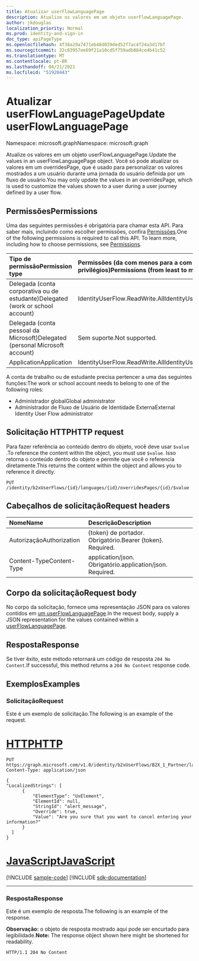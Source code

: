 ```yaml
---
title: Atualizar userFlowLanguagePage
description: Atualize os valores em um objeto userFlowLanguagePage.
author: jkdouglas
localization_priority: Normal
ms.prod: identity-and-sign-in
doc_type: apiPageType
ms.openlocfilehash: 4f38a29a7471eb48d039ded52f7ac4f24a3d17bf
ms.sourcegitcommit: 32c83957ee69f21a10cd5f759adb884ce4b41c52
ms.translationtype: MT
ms.contentlocale: pt-BR
ms.lasthandoff: 04/21/2021
ms.locfileid: "51920443"
---
```

# <a name="update-userflowlanguagepage"></a><span data-ttu-id="9be1d-103">Atualizar userFlowLanguagePage</span><span class="sxs-lookup"><span data-stu-id="9be1d-103">Update userFlowLanguagePage</span></span>

<span data-ttu-id="9be1d-104">Namespace: microsoft.graph</span><span class="sxs-lookup"><span data-stu-id="9be1d-104">Namespace: microsoft.graph</span></span>

<span data-ttu-id="9be1d-105">Atualize os valores em um objeto userFlowLanguagePage.</span><span class="sxs-lookup"><span data-stu-id="9be1d-105">Update the values in an userFlowLanguagePage object.</span></span> <span data-ttu-id="9be1d-106">Você só pode atualizar os valores em um overridesPage, que é usado para personalizar os valores mostrados a um usuário durante uma jornada do usuário definida por um fluxo de usuário.</span><span class="sxs-lookup"><span data-stu-id="9be1d-106">You may only update the values in an overridesPage, which is used to customize the values shown to a user during a user journey defined by a user flow.</span></span>

## <a name="permissions"></a><span data-ttu-id="9be1d-107">Permissões</span><span class="sxs-lookup"><span data-stu-id="9be1d-107">Permissions</span></span>

<span data-ttu-id="9be1d-p102">Uma das seguintes permissões é obrigatória para chamar esta API. Para saber mais, incluindo como escolher permissões, confira [Permissões](/graph/permissions-reference).</span><span class="sxs-lookup"><span data-stu-id="9be1d-p102">One of the following permissions is required to call this API. To learn more, including how to choose permissions, see [Permissions](/graph/permissions-reference).</span></span>

|<span data-ttu-id="9be1d-110">Tipo de permissão</span><span class="sxs-lookup"><span data-stu-id="9be1d-110">Permission type</span></span>      | <span data-ttu-id="9be1d-111">Permissões (da com menos para a com mais privilégios)</span><span class="sxs-lookup"><span data-stu-id="9be1d-111">Permissions (from least to most privileged)</span></span>              |
|:--------------------|:---------------------------------------------------------|
|<span data-ttu-id="9be1d-112">Delegada (conta corporativa ou de estudante)</span><span class="sxs-lookup"><span data-stu-id="9be1d-112">Delegated (work or school account)</span></span>|<span data-ttu-id="9be1d-113">IdentityUserFlow.ReadWrite.All</span><span class="sxs-lookup"><span data-stu-id="9be1d-113">IdentityUserFlow.ReadWrite.All</span></span>|
|<span data-ttu-id="9be1d-114">Delegada (conta pessoal da Microsoft)</span><span class="sxs-lookup"><span data-stu-id="9be1d-114">Delegated (personal Microsoft account)</span></span>| <span data-ttu-id="9be1d-115">Sem suporte.</span><span class="sxs-lookup"><span data-stu-id="9be1d-115">Not supported.</span></span>|
|<span data-ttu-id="9be1d-116">Application</span><span class="sxs-lookup"><span data-stu-id="9be1d-116">Application</span></span>|<span data-ttu-id="9be1d-117">IdentityUserFlow.ReadWrite.All</span><span class="sxs-lookup"><span data-stu-id="9be1d-117">IdentityUserFlow.ReadWrite.All</span></span>|

<span data-ttu-id="9be1d-118">A conta de trabalho ou de estudante precisa pertencer a uma das seguintes funções:</span><span class="sxs-lookup"><span data-stu-id="9be1d-118">The work or school account needs to belong to one of the following roles:</span></span>

* <span data-ttu-id="9be1d-119">Administrador global</span><span class="sxs-lookup"><span data-stu-id="9be1d-119">Global administrator</span></span>
* <span data-ttu-id="9be1d-120">Administrador de Fluxo de Usuário de Identidade Externa</span><span class="sxs-lookup"><span data-stu-id="9be1d-120">External Identity User Flow administrator</span></span>

## <a name="http-request"></a><span data-ttu-id="9be1d-121">Solicitação HTTP</span><span class="sxs-lookup"><span data-stu-id="9be1d-121">HTTP request</span></span>

<span data-ttu-id="9be1d-122">Para fazer referência ao conteúdo dentro do objeto, você deve usar `$value` .</span><span class="sxs-lookup"><span data-stu-id="9be1d-122">To reference the content within the object, you must use `$value`.</span></span> <span data-ttu-id="9be1d-123">Isso retorna o conteúdo dentro do objeto e permite que você o referencia diretamente.</span><span class="sxs-lookup"><span data-stu-id="9be1d-123">This returns the content within the object and allows you to reference it directly.</span></span>

<!-- {
  "blockType": "ignored"
}
-->

``` http
PUT /identity/b2xUserFlows/{id}/languages/{id}/overridesPages/{id}/$value
```

## <a name="request-headers"></a><span data-ttu-id="9be1d-124">Cabeçalhos de solicitação</span><span class="sxs-lookup"><span data-stu-id="9be1d-124">Request headers</span></span>

|<span data-ttu-id="9be1d-125">Nome</span><span class="sxs-lookup"><span data-stu-id="9be1d-125">Name</span></span>|<span data-ttu-id="9be1d-126">Descrição</span><span class="sxs-lookup"><span data-stu-id="9be1d-126">Description</span></span>|
|:---|:---|
|<span data-ttu-id="9be1d-127">Autorização</span><span class="sxs-lookup"><span data-stu-id="9be1d-127">Authorization</span></span>|<span data-ttu-id="9be1d-p104">{token} de portador. Obrigatório.</span><span class="sxs-lookup"><span data-stu-id="9be1d-p104">Bearer {token}. Required.</span></span>|
|<span data-ttu-id="9be1d-130">Content-Type</span><span class="sxs-lookup"><span data-stu-id="9be1d-130">Content-Type</span></span>|<span data-ttu-id="9be1d-p105">application/json. Obrigatório.</span><span class="sxs-lookup"><span data-stu-id="9be1d-p105">application/json. Required.</span></span>|

## <a name="request-body"></a><span data-ttu-id="9be1d-133">Corpo da solicitação</span><span class="sxs-lookup"><span data-stu-id="9be1d-133">Request body</span></span>

<span data-ttu-id="9be1d-134">No corpo da solicitação, fornece uma representação JSON para os valores contidos em [um userFlowLanguagePage](../resources/userflowlanguagepage.md).</span><span class="sxs-lookup"><span data-stu-id="9be1d-134">In the request body, supply a JSON representation for the values contained within a [userFlowLanguagePage](../resources/userflowlanguagepage.md).</span></span>

## <a name="response"></a><span data-ttu-id="9be1d-135">Resposta</span><span class="sxs-lookup"><span data-stu-id="9be1d-135">Response</span></span>

<span data-ttu-id="9be1d-136">Se tiver êxito, este método retornará um código de resposta `204 No Content`.</span><span class="sxs-lookup"><span data-stu-id="9be1d-136">If successful, this method returns a `204 No Content` response code.</span></span>

## <a name="examples"></a><span data-ttu-id="9be1d-137">Exemplos</span><span class="sxs-lookup"><span data-stu-id="9be1d-137">Examples</span></span>

### <a name="request"></a><span data-ttu-id="9be1d-138">Solicitação</span><span class="sxs-lookup"><span data-stu-id="9be1d-138">Request</span></span>

<span data-ttu-id="9be1d-139">Este é um exemplo de solicitação.</span><span class="sxs-lookup"><span data-stu-id="9be1d-139">The following is an example of the request.</span></span>


# <a name="http"></a>[<span data-ttu-id="9be1d-140">HTTP</span><span class="sxs-lookup"><span data-stu-id="9be1d-140">HTTP</span></span>](#tab/http)
<!-- {
  "blockType": "request",
  "name": "update_overridespages"
}
-->

``` http
PUT https://graph.microsoft.com/v1.0/identity/b2xUserFlows/B2X_1_Partner/languages/en/overridesPages/selfasserted1_1/$value
Content-Type: application/json

{
"LocalizedStrings": [
      {
          "ElementType": "UxElement",
          "ElementId": null,
          "StringId": "alert_message",
          "Override": true,
          "Value": "Are you sure that you want to cancel entering your information?"
      }
  ]
}
```
# <a name="javascript"></a>[<span data-ttu-id="9be1d-141">JavaScript</span><span class="sxs-lookup"><span data-stu-id="9be1d-141">JavaScript</span></span>](#tab/javascript)
[!INCLUDE [sample-code](../includes/snippets/javascript/update-overridespages-javascript-snippets.md)]
[!INCLUDE [sdk-documentation](../includes/snippets/snippets-sdk-documentation-link.md)]

---


### <a name="response"></a><span data-ttu-id="9be1d-142">Resposta</span><span class="sxs-lookup"><span data-stu-id="9be1d-142">Response</span></span>

<span data-ttu-id="9be1d-143">Este é um exemplo de resposta.</span><span class="sxs-lookup"><span data-stu-id="9be1d-143">The following is an example of the response.</span></span>

<span data-ttu-id="9be1d-144">**Observação:** o objeto de resposta mostrado aqui pode ser encurtado para legibilidade.</span><span class="sxs-lookup"><span data-stu-id="9be1d-144">**Note:** The response object shown here might be shortened for readability.</span></span>
<!-- {
  "blockType": "response",
  "truncated": true
}
-->

``` http
HTTP/1.1 204 No Content
```
